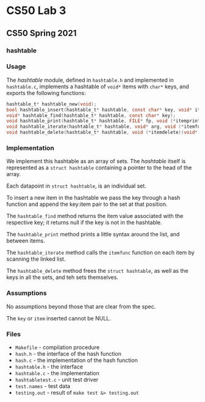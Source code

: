 # CS50 Lab 3
## CS50 Spring 2021

### hashtable

### Usage

The *hashtable* module, defined in `hashtable.h` and implemented in `hashtable.c`, implements a hashtable of `void*` items with `char*` keys, and exports the following functions:

```c
hashtable_t* hashtable_new(void);
bool hashtable_insert(hashtable_t* hashtable, const char* key, void* item);
void* hashtable_find(hashtable_t* hashtable, const char* key);
void hashtable_print(hashtable_t* hashtable, FILE* fp, void (*itemprint)(FILE* fp, const char* key, void* item) );
void hashtable_iterate(hashtable_t* hashtable, void* arg, void (*itemfunc)(void* arg, const char* key, void* item) );
void hashtable_delete(hashtable_t* hashtable, void (*itemdelete)(void* item) );
```

### Implementation

We implement this hashtable as an array of sets.
The *hashtable* itself is represented as a `struct hashtable` containing a pointer to the head of the array.

Each datapoint in `struct hashtable`, is an individual set.

To insert a new item in the hashtable we pass the key through a hash function and append the key:item pair to the set at that position.

The `hashtable_find` method returns the item value associated with the respective key; it returns null if the key is not in the hashtable.

The `hashtable_print` method prints a little syntax around the list, and between items.

The `hashtable_iterate` method calls the `itemfunc` function on each item by scanning the linked list.

The `hashtable_delete` method frees the `struct hashtable`, as well as the keys in all the sets, and teh sets themselves.

### Assumptions

No assumptions beyond those that are clear from the spec.

The `key` or `item` inserted cannot be NULL.

### Files

* `Makefile` - compilation procedure
* `hash.h` - the interface of the hash function
* `hash.c` - the implementation of the hash function
* `hashtable.h` - the interface
* `hashtable.c` - the implementation
* `hashtabletest.c` - unit test driver
* `test.names` - test data
* `testing.out` - result of `make test &> testing.out`



